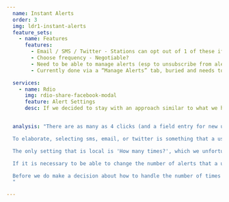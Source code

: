 ```yaml
---
  name: Instant Alerts
  order: 3
  img: ldr1-instant-alerts
  feature_sets:
    - name: Features
      features:
        - Email / SMS / Twitter - Stations can opt out of 1 of these if they choose, so the design needs to look ok with 2 options instead of 3
        - Choose frequency - Negotiable?
        - Need to be able to manage alerts (esp to unsubscribe from alerts from previous sessions)
        - Currently done via a “Manage Alerts” tab, buried and needs to be re-imagined

  services:
    - name: Rdio
      img: rdio-share-facebook-modal 
      feature: Alert Settings
      desc: If we decided to stay with an approach similar to what we have, this might be an elegant way to do that. Replace 'Share this song' with 'Set an alert', and we have a simple and focused experience that shows relevant meta data about the song or artist you want to be alerted of. 


  analysis: "There are as many as 4 clicks (and a field entry for new users) to set up a new alert. The main reason for this is that each song has global and local options associated with it. Even if the user doesn't want to change anything, they still see each of these options every time they want to set an alert<br><br> 

  To elaborate, selecting sms, email, or twitter is something that a user will only ever want to do once. It should apply to all alerts that are set. It would be surprising for a user to want to receive a text alert when Jason Derulo comes on, and a Twitter alert when Sam Smith comes on. Similarly, the 'Phone, Email, or Handle' input is global. <br><br>

  The only setting that is local is 'How many times?', which we unfortunately don't have enough data about to make a very informed decision.  In an ideal world, alerts could be turned on and off by clicking an icon or text on a song's row, which would then show an active/inactive state. Turning on an alert should not require the user to see a modal. If it were the user's first time setting an alert, we would show alert settings similar to what is done right now.<br><br>

  If it is necessary to be able to change the number of alerts that a user wants per song, perhaps we could expose this option more seamlessly when the user clicks to be alerted. The user clicks once, we show an active state and the text '1x'. They click again, we change the text to read '3x'. They click again, we show 'every time'. One more time, and we disable the alert. In this way, we reduce the visual friction on each song row to an absolute minimum, and only surface relevant content when the user decides to interact with it.<br><br>

  Before we do make a decision about how to handle the number of times though, It would be helpful to have more data about why this feature exists as it does. I wonder if it would be possible to reduce all alerts down to 1x alerts to create a simpler and more consistent interface. It would also help to drive traffic to the radio station by requiring them to come back and interact with the widget. It is hard for users to think beyond their immediate choices, and it's best to ask them questions only when they are relevant. Asking a user to think 3x into the future is a mental strain on that user. Instead, when we send an alert, we could give an option to reply in order to reset it. This would force the user to interact and also create a simplified interface. 
  "

---
```


